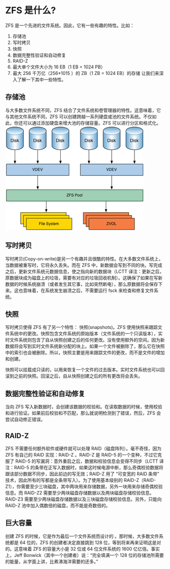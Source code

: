# ZFS 是什么?

ZFS 是一个先进的文件系统。因此，它有一些有趣的特性。比如：

1. 存储池
2. 写时拷贝
3. 快照
4. 数据完整性验证和自动修复
5. RAID-Z
6. 最大单个文件大小为 16 EB（1 EB = 1024 PB）
7. 最大 256 千万亿（256*1015 ）的 ZB（1 ZB = 1024 EB）的存储
让我们来深入了解一下其中一些特性。

## 存储池

与大多数文件系统不同，ZFS 结合了文件系统和卷管理器的特性。这意味着，它与其他文件系统不同，ZFS 可以创建跨越一系列硬盘或池的文件系统。不仅如此，你还可以通过添加硬盘来增大池的存储容量。ZFS 可以进行分区和格式化。
![ZFS 存储池](./img/ZFS%20存储池.png)

## 写时拷贝

写时拷贝(Copy-on-write)是另一个有趣并且很酷的特性。在大多数文件系统上，当数据被重写时，它将永久丢失。而在 ZFS 中，新数据会写到不同的块。写完成之后，更新文件系统元数据信息，使之指向新的数据块（LCTT 译注：更新之后，原数据块成为磁盘上的垃圾，需要有对应的垃圾回收机制）。这确保了如果在写新数据的时候系统崩溃（或者发生其它事，比如突然断电），那么原数据将会保存下来。这也意味着，在系统发生崩溃之后，不需要运行 fsck 来检查和修复文件系统。

## 快照

写时拷贝使得 ZFS 有了另一个特性： 快照(snapshots)。ZFS 使用快照来跟踪文件系统中的更改。快照包含文件系统的原始版本（文件系统的一个只读版本），实时文件系统则包含了自从快照创建之后的任何更改。没有使用额外的空间。因为新数据将会写到实时文件系统新分配的块上。如果一个文件被删除了，那么它在快照中的索引也会被删除。所以，快照主要是用来跟踪文件的更改，而不是文件的增加和创建。

快照可以挂载成只读的，以用来恢复一个文件的过去版本。实时文件系统也可以回滚到之前的快照。回滚之后，自从快照创建之后的所有更改将会丢失。

## 数据完整性验证和自动修复

当向 ZFS 写入新数据时，会创建该数据的校验和。在读取数据的时候，使用校验和进行验证。如果前后校验和不匹配，那么就说明检测到了错误，然后，ZFS 会尝试自动修正错误。

## RAID-Z

ZFS 不需要任何额外软件或硬件就可以处理 RAID（磁盘阵列）。毫不奇怪，因为 ZFS 有自己的 RAID 实现：RAID-Z 。RAID-Z 是 RAID-5 的一个变种，不过它克服了 RAID-5 的写漏洞：意外重启之后，数据和校验信息会变得不同步（LCTT 译注：RAID-5 的条带在正写入数据时，如果这时候电源中断，那么奇偶校验数据将跟该部分数据不同步，因此前边的写无效；RAID-Z 用了 “可变宽的 RAID 条带” 技术，因此所有的写都是全条带写入）。为了使用基本级别的 RAID-Z（RAID-Z1），你需要至少三块磁盘，其中两块用来存储数据，另外一块用来存储奇偶校验信息。而 RAID-Z2 需要至少两块磁盘存储数据以及两块磁盘存储校验信息。RAID-Z3 需要至少两块磁盘存储数据以及三块磁盘存储校验信息。另外，只能向 RAID-Z 池中加入偶数倍的磁盘，而不能是奇数倍的。

## 巨大容量

创建 ZFS 的时候，它是作为最后一个文件系统而设计的 。那时候，大多数文件系统都是 64 位的，ZFS 的创建者决定直接跳到 128 位，等到将来再来证明这是对的。这意味着 ZFS 的容量大小是 32 位或 64 位文件系统的 1600 亿亿倍。事实上，Jeff Bonwick（其中一个创建者）说：“完全填满一个 128 位的存储池所需要的能量，从字面上讲，比煮沸海洋需要的还多。”

